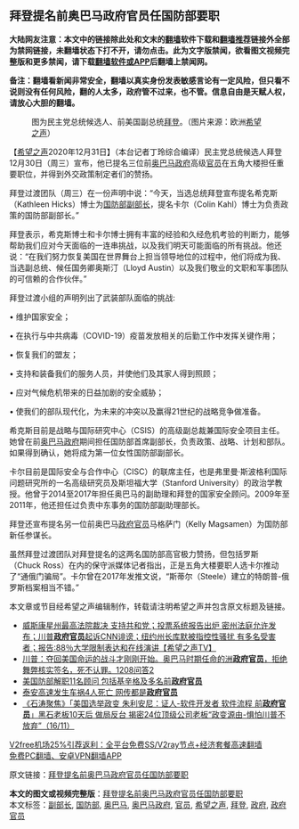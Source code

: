  <h2>拜登提名前奥巴马政府官员任国防部要职</h2> <p class="notice"><b>大陆网友注意：本文中的链接除此处和文末的<a href="https://github.com/bannedbook/fanqiang" >翻墙</a>软件下载和<a href="https://github.com/killgcd/justmysocks/blob/master/README.md">翻墙推荐</a>链接外全部为禁网链接，未翻墙状态下打不开，请勿点击。此为文字版禁闻，欲看图文视频完整版和更多禁闻，请下载<a href="https://github.com/bannedbook/fanqiang">翻墙软件或APP</a>后翻墙上禁闻网。</p><p>备注：翻墙看新闻非常安全，翻墙以真实身份发表敏感言论有一定风险，但只看不说则没有任何风险，翻的人太多，政府管不过来，也不管。信息自由是天赋人权，请放心大胆的翻墙。</b></p>  <div class="entry"> <figure><figcaption>图为民主党总统候选人、前美国副总统<a href="https://www.bannedbook.org/bnews/tag/%e6%8b%9c%e7%99%bb/" class="st_tag internal_tag" rel="tag" title="标签 拜登 下的日志">拜登</a>。（图片来源：欧洲<a href="https://www.bannedbook.org/bnews/tag/%e5%b8%8c%e6%9c%9b%e4%b9%8b%e5%a3%b0/" class="st_tag internal_tag" rel="tag" title="标签 希望之声 下的日志">希望之声</a>）</figcaption></figure> <p>【<span class='wp_keywordlink_affiliate'><a href="https://www.soundofhope.org" title="希望之声" target="_blank">希望之声</a></span>2020年12月31日】（本台记者丁玲综合编译）民主党总统候选人拜登12月30日（周三）宣布，他已提名三位前<a href="https://www.bannedbook.org/bnews/tag/%E5%A5%A5%E5%B7%B4%E9%A9%AC%E6%94%BF%E5%BA%9C/" class="st_tag internal_tag" rel="tag" title="标签 奥巴马政府 下的日志">奥巴马政府</a>高级<a href="https://www.bannedbook.org/bnews/tag/%E5%AE%98%E5%91%98/" class="st_tag internal_tag" rel="tag" title="标签 官员 下的日志">官员</a>在五角大楼担任重要职位，并得到外交政策制定者们的赞扬。</p> <p>拜登过渡团队（周三）在一份声明中说：“今天，当选总统拜登宣布提名希克斯（Kathleen Hicks）博士为<a href="https://www.bannedbook.org/bnews/tag/%E5%9B%BD%E9%98%B2%E9%83%A8/" class="st_tag internal_tag" rel="tag" title="标签 国防部 下的日志">国防部</a><a href="https://www.bannedbook.org/bnews/tag/%e5%89%af%e9%83%a8%e9%95%bf/" class="st_tag internal_tag" rel="tag" title="标签 副部长 下的日志">副部长</a>，提名卡尔（Colin Kahl）博士为负责政策的国防部副部长。”</p> <p>拜登表示，希克斯博士和卡尔博士拥有丰富的经验和久经危机考验的判断力，能够帮助我们应对今天面临的一连串挑战，以及我们明天可能面临的所有挑战。他还说：“在我们努力恢复美国在世界舞台上担当领导地位的过程中，他们将成为我、当选副总统、候任国务卿奥斯汀（Lloyd Austin）以及我们敬业的文职和军事团队的可信赖的合作伙伴。”</p> <p>拜登过渡小组的声明列出了武装部队面临的挑战:</p> <p>• 维护国家安全；</p>  <p>• 在执行与中共病毒（COVID-19）疫苗发放相关的后勤工作中发挥关键作用；</p> <p>• 恢复我们的盟友；</p> <p>• 支持和装备我们的服务人员，并使他们及其家人得到照顾；</p> <p>• 应对气候危机带来的日益加剧的安全威胁；</p> <p>• 使我们的部队现代化，为未来的冲突以及赢得21世纪的战略竞争做准备。</p>  <p>希克斯目前是战略与国际研究中心（CSIS）的高级副总裁兼国际安全项目主任。她曾在前<a href="https://www.bannedbook.org/bnews/tag/%e5%a5%a5%e5%b7%b4%e9%a9%ac/" class="st_tag internal_tag" rel="tag" title="标签 奥巴马 下的日志">奥巴马</a><a href="https://www.bannedbook.org/bnews/tag/%e6%94%bf%e5%ba%9c/" class="st_tag internal_tag" rel="tag" title="标签 政府 下的日志">政府</a>期间担任国防部首席副部长，负责政策、战略、计划和部队。如果得到确认，她将成为第一位女性国防部副部长。</p> <p>卡尔目前是国际安全与合作中心（CISC）的联席主任，也是弗里曼·斯波格利国际问题研究所的一名高级研究员及斯坦福大学（Stanford University）的政治学教授。他曾于2014至2017年担任奥巴马的副助理和拜登的国家安全顾问。2009年至2011年，他还担任过负责中东事务的国防部副助理部长。</p> <p>拜登还宣布提名另一位前奥巴马<a href="https://www.bannedbook.org/bnews/tag/%E6%94%BF%E5%BA%9C%E5%AE%98%E5%91%98/" class="st_tag internal_tag" rel="tag" title="标签 政府官员 下的日志">政府官员</a>马格萨门（Kelly Magsamen）为国防部新任参谋长。</p> <p>虽然拜登过渡团队对拜登提名的这两名国防部高官极力赞扬，但包括罗斯（Chuck Ross）在内的保守派媒体记者指出，正是五角大楼要职人选卡尔推动了“通俄门骗局”。卡尔曾在2017年发推文说，“斯蒂尔（Steele）建立的特朗普-俄罗斯档案相当不错。”</p> <p>本文章或节目经希望之声编辑制作，转载请注明希望之声并包含原文标题及链接。</p>  <ul class='op-related-articles' title='相关阅读'> <li><a href='https://www.bannedbook.org/bnews/cbnews/20201215/1447914.html' target='_blank'>威斯康星州最高法院裁决 支持共和党；投票系统报告出炉 密州法庭允许发布；川普<b>政府官员</b>起诉CNN诽谤；纽约州长库默被指控性骚扰 有多名受害者；报告:88％大学限制表达和在线演讲【希望之声TV】</a></li> <li><a href='https://www.bannedbook.org/bnews/bannedvideo/20201209/1444403.html' target='_blank'>川普：夺回美国命运的战斗才刚刚开始。奥巴马时期任命的洲<b>政府官员</b>，拒绝舞弊核实签名，死不认罪。1208问答2</a></li> <li><a href='https://www.bannedbook.org/bnews/comments/20201127/1438255.html' target='_blank'>美国防部解职11名顾问 包括基辛格及多名前<b>政府官员</b></a></li> <li><a href='https://www.bannedbook.org/bnews/cnnews/20201120/1433820.html' target='_blank'>泰安高速发生车祸4人死亡 网传都是<b>政府官员</b></a></li> <li><a href='https://www.bannedbook.org/bnews/bannedvideo/20201117/1432128.html' target='_blank'>《石涛聚焦》「美国选举政变 朱利安尼：证人-软件开发者 软件流程 前<b>政府官员</b>」黑石老板10天后 做局反台 揭密24位顶级公司老板“政变源由-惧怕川普不放弃”（16/11）</a></li> </ul> <p class="texttj"> <a href="https://github.com/bannedbook/fanqiang/wiki/V2ray%E6%9C%BA%E5%9C%BA" target="_blank">V2free机场25%引荐返利：全平台免费SS/V2ray节点+经济套餐高速翻墙</a><br/> <a href="https://github.com/bannedbook/fanqiang/wiki/%E7%A6%81%E9%97%BB%E7%BD%91%E5%AE%89%E5%8D%93%E7%BF%BB%E5%A2%99%E6%96%B0%E9%97%BBAPP" target="_blank">免费PC翻墙、安卓VPN翻墙APP</a></p><p>原文链接：<a class="src_link"  href="https://www.soundofhope.org/post/459230" target="_blank">拜登提名前奥巴马政府官员任国防部要职</a></p><a name='sharetosocial'></a>       <div><b>本文的图文或视频完整版</b>：<a href='https://www.bannedbook.org/bnews/comments/20210101/1458845.html'>拜登提名前奥巴马政府官员任国防部要职</a></div>  </div><!--END ENTRY--> <div class="postfooter"> <div>本文标签：<a href="https://www.bannedbook.org/bnews/tag/%e5%89%af%e9%83%a8%e9%95%bf/" rel="tag">副部长</a>, <a href="https://www.bannedbook.org/bnews/tag/%E5%9B%BD%E9%98%B2%E9%83%A8/" rel="tag">国防部</a>, <a href="https://www.bannedbook.org/bnews/tag/%e5%a5%a5%e5%b7%b4%e9%a9%ac/" rel="tag">奥巴马</a>, <a href="https://www.bannedbook.org/bnews/tag/%E5%A5%A5%E5%B7%B4%E9%A9%AC%E6%94%BF%E5%BA%9C/" rel="tag">奥巴马政府</a>, <a href="https://www.bannedbook.org/bnews/tag/%E5%AE%98%E5%91%98/" rel="tag">官员</a>, <a href="https://www.bannedbook.org/bnews/tag/%e5%b8%8c%e6%9c%9b%e4%b9%8b%e5%a3%b0/" rel="tag">希望之声</a>, <a href="https://www.bannedbook.org/bnews/tag/%e6%8b%9c%e7%99%bb/" rel="tag">拜登</a>, <a href="https://www.bannedbook.org/bnews/tag/%e6%94%bf%e5%ba%9c/" rel="tag">政府</a>, <a href="https://www.bannedbook.org/bnews/tag/%E6%94%BF%E5%BA%9C%E5%AE%98%E5%91%98/" rel="tag">政府官员</a></div>  </div><!--END POSTFOOTER--> 